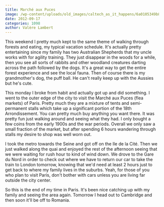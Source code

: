 ```yaml
---
title: Marché aux Puces
image: /wp-content/uploads/old_images/caltech_as_it_happens/6a0105349b8251970b017744a846a2970d.jpg
date: 2012-09-17
categories: 1098
author: Valère Lambert
---
```


This weekend I pretty much kept to the same theme of walking through forests and eating, my typical vacation schedule. It's actually pretty entertaining since my family has two Australian Shepherds that my uncle works with for agility training. They just disappear in the woods for a while, then you see all sorts of rabbits and other woodland creatures darting across the path followed by the dogs. It's a great way to get the entire forest experience and see the local fauna. 
Then of course there is my grandmother's dog, the puff ball. He can't really keep up with the Aussies but he's cute.

This monday I broke from habit and actually got up and did something. I went to the outer edge of the city to visit the Marché aux Puces (flea markets) of Paris. Pretty much they are a mixture of tents and semi-permanent stalls which take up a significant portion of the 18th Arrondissement. You can pretty much buy anything you want there. It was pretty fun just walking around and seeing what they had. I only bought a few coins from the early 1900s and the war periods. Overall we only saw a small fraction of the market, but after spending 6 hours wandering through stalls my desire to shop was well worn out.

I took the metro towards the Seine and got off on the Ile de la Cité. Then we just walked along the quai and enjoyed the rest of the afternoon seeing that we were waiting for rush hour to kind of wind down. We drove to the Gare du Nord in order to check out where we have to return our car to take the train to London tomorrow, knowing that we'd need at least 2 hours just to get back to where my family lives in the suburbs. Yeah, for those of you who plan to visit Paris, don't bother with cars unless you are living far outside the city center.

So this is the end of my time in Paris. It's been nice catching up with my family and seeing the area again. Tomorrow I head out to Cambridge and then soon it'll be off to Romania.

